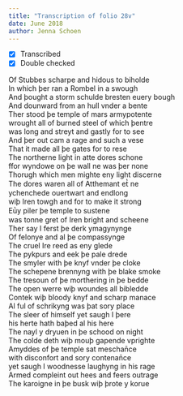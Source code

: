 ```yaml
---
title: "Transcription of folio 28v"
date: June 2018
author: Jenna Schoen
---
```

- [X] Transcribed
- [x] Double checked

Of Stubbes scharpe and hidous to biholde  
In which þer ran a Rombel in a swough  
And þought a storm schulde bresten euery bough  
And dounward from an hull vnder a bente  
Ther stood þe temple of mars armypotente  
wrought all of burned steel of which þentre  
was long and streyt and gastly for to see  
And þer out cam a rage and such a vese  
That it made all þe gates for to rese  
The northerne light in atte dores schone  
ffor wyndowe on þe wall ne was þer none  
Thorugh which men mighte eny light discerne  
The dores waren all of Atthemant et̔ ne  
ychenchede ouertwart and endlong  
wiþ Iren towgh and for to make it strong  
Eu̔y piler þe temple to sustene  
was tonne gret of Iren bright and scheene  
Ther say I ferst þe derk ymagynynge  
Of felonye and al þe compassynge  
The cruel Ire reed as eny glede  
The pykpurs and eek þe pale drede  
The smyler with þe knyf vnder þe cloke  
The schepene brennyng with þe blake smoke  
The tresoun of þe morthering in þe bedde  
The open werre wiþ woundes all bibledde  
Contek wiþ bloody knyf and scharp manace  
Al ful of schrikyng was þat sory place  
The sleer of himself yet saugh I þere  
his herte hath baþed al his here  
The nayl y dryuen in þe schood on night  
The colde deth wiþ mouþ gapende vprighte  
Amyddes of þe temple sat meschan̄ce  
with disconfort and sory contenan̄ce  
yet saugh I woodnesse laughyng in his rage  
Armed compleint out hees and feers outrage  
The karoigne in þe busk wiþ þrote y korue  

